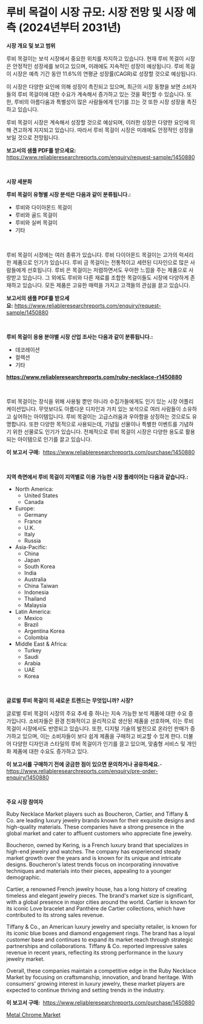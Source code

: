 <p><h1>루비 목걸이 시장 규모: 시장 전망 및 시장 예측 (2024년부터 2031년)</h1></p><p><strong>시장 개요 및 보고 범위</strong></p>
<p><p>루비 목걸이는 보석 시장에서 중요한 위치를 차지하고 있습니다. 현재 루비 목걸이 시장은 안정적인 성장세를 보이고 있으며, 미래에도 지속적인 성장이 예상됩니다. 루비 목걸이 시장은 예측 기간 동안 11.6%의 연평균 성장률(CAGR)로 성장할 것으로 예상됩니다.</p><p>이 시장은 다양한 요인에 의해 성장이 촉진되고 있으며, 최근의 시장 동향을 보면 소비자들의 루비 목걸이에 대한 수요가 계속해서 증가하고 있는 것을 확인할 수 있습니다. 또한, 루비의 아름다움과 특별성이 많은 사람들에게 인기를 끄는 것 또한 시장 성장을 촉진하고 있습니다.</p><p>루비 목걸이 시장은 계속해서 성장할 것으로 예상되며, 이러한 성장은 다양한 요인에 의해 견고하게 지지되고 있습니다. 따라서 루비 목걸이 시장은 미래에도 안정적인 성장을 보일 것으로 전망됩니다.</p></p>
<p><strong>보고서의 샘플 PDF를 받으세요:</strong> <a href="https://www.reliableresearchreports.com/enquiry/request-sample/1450880">https://www.reliableresearchreports.com/enquiry/request-sample/1450880</a></p>
<p>&nbsp;</p>
<p><strong>시장 세분화</strong></p>
<p><strong>루비 목걸이 유형별 시장 분석은 다음과 같이 분류됩니다.:</strong></p>
<p><ul><li>루비와 다이아몬드 목걸이</li><li>루비와 골드 목걸이</li><li>루비와 실버 목걸이</li><li>기타</li></ul></p>
<p>&nbsp;</p>
<p><p>루비 목걸이 시장에는 여러 종류가 있습니다. 루비 다이아몬드 목걸이는 고가의 럭셔리한 제품으로 인기가 있습니다. 루비 금 목걸이는 전통적이고 세련된 디자인으로 많은 사람들에게 선호됩니다. 루비 은 목걸이는 저렴하면서도 우아한 느낌을 주는 제품으로 사랑받고 있습니다. 그 외에도 루비와 다른 재료를 조합한 목걸이들도 시장에 다양하게 존재하고 있습니다. 모든 제품은 고유한 매력을 가지고 고객들의 관심을 끌고 있습니다.</p></p>
<p><strong>보고서의 샘플 PDF를 받으세요:</strong>&nbsp;<a href="https://www.reliableresearchreports.com/enquiry/request-sample/1450880">https://www.reliableresearchreports.com/enquiry/request-sample/1450880</a></p>
<p>&nbsp;</p>
<p><strong> 루비 목걸이 응용 분야별 시장 산업 조사는 다음과 같이 분류됩니다.:</strong></p>
<p><ul><li>데코레이션</li><li>컬렉션</li><li>기타</li></ul></p>
<p><strong><a href="https://www.reliableresearchreports.com/ruby-necklace-r1450880">https://www.reliableresearchreports.com/ruby-necklace-r1450880</a></strong></p>
<p>&nbsp;</p>
<p><p>루비 목걸이는 장식을 위해 사용될 뿐만 아니라 수집가들에게도 인기 있는 시장 어플리케이션입니다. 무엇보다도 아름다운 디자인과 가치 있는 보석으로 여러 사람들이 소유하고 싶어하는 아이템입니다. 루비 목걸이는 고급스러움과 우아함을 상징하는 것으로도 유명합니다. 또한 다양한 목적으로 사용되는데, 기념일 선물이나 특별한 이벤트를 기념하기 위한 선물로도 인기가 있습니다. 전체적으로 루비 목걸이 시장은 다양한 용도로 활용되는 아이템으로 인기를 끌고 있습니다.</p></p>
<p><strong>이 보고서 구매:</strong>&nbsp; <a href="https://www.reliableresearchreports.com/purchase/1450880">https://www.reliableresearchreports.com/purchase/1450880</a></p>
<p>&nbsp;</p>
<p><strong>지역 측면에서 루비 목걸이 지역별로 이용 가능한 시장 플레이어는 다음과 같습니다.:</strong></p>
<p><ul>
    <li>
        North America:
        <ul>
            <li>United States</li>
            <li>Canada</li>
        </ul>
    </li>
    <li>
        Europe:
        <ul>
            <li>Germany</li>
            <li>France</li>
            <li>U.K.</li>
            <li>Italy</li>
            <li>Russia</li>
        </ul>
    </li>
    <li>
        Asia-Pacific:
        <ul>
            <li>China</li>
            <li>Japan</li>
            <li>South Korea</li>
            <li>India</li>
            <li>Australia</li>
            <li>China Taiwan</li>
            <li>Indonesia</li>
            <li>Thailand</li>
            <li>Malaysia</li>
        </ul>
    </li>
    <li>
        Latin America:
        <ul>
            <li>Mexico</li>
            <li>Brazil</li>
            <li>Argentina Korea</li>
            <li>Colombia</li>
        </ul>
    </li>
    <li>
        Middle East & Africa:
        <ul>
            <li>Turkey</li>
            <li>Saudi</li>
            <li>Arabia</li>
            <li>UAE</li>
            <li>Korea</li>
        </ul>
    </li>
    </ul></p>
<p>&nbsp;</p>
<p><strong>글로벌 루비 목걸이 의 새로운 트렌드는 무엇입니까? 시장?</strong></p>
<p><p>글로벌 루비 목걸이 시장의 주요 추세 중 하나는 지속 가능한 보석 제품에 대한 수요 증가입니다. 소비자들은 환경 친화적이고 윤리적으로 생산된 제품을 선호하며, 이는 루비 목걸이 시장에서도 반영되고 있습니다. 또한, 디지털 기술의 발전으로 온라인 판매가 증가하고 있으며, 이는 소비자들이 보다 쉽게 제품을 구매하고 비교할 수 있게 한다. 더불어 다양한 디자인과 스타일의 루비 목걸이가 인기를 끌고 있으며, 맞춤형 서비스 및 개인화 제품에 대한 수요도 증가하고 있다.</p></p>
<p><strong>이 보고서를 구매하기 전에 궁금한 점이 있으면 문의하거나 공유하세요.</strong>- <a href="https://www.reliableresearchreports.com/enquiry/pre-order-enquiry/1450880">https://www.reliableresearchreports.com/enquiry/pre-order-enquiry/1450880</a></p>
<p>&nbsp;</p>
<p><strong>주요 시장 참여자</strong></p>
<p><p>Ruby Necklace Market players such as Boucheron, Cartier, and Tiffany & Co. are leading luxury jewelry brands known for their exquisite designs and high-quality materials. These companies have a strong presence in the global market and cater to affluent customers who appreciate fine jewelry.</p><p>Boucheron, owned by Kering, is a French luxury brand that specializes in high-end jewelry and watches. The company has experienced steady market growth over the years and is known for its unique and intricate designs. Boucheron's latest trends focus on incorporating innovative techniques and materials into their pieces, appealing to a younger demographic.</p><p>Cartier, a renowned French jewelry house, has a long history of creating timeless and elegant jewelry pieces. The brand's market size is significant, with a global presence in major cities around the world. Cartier is known for its iconic Love bracelet and Panthère de Cartier collections, which have contributed to its strong sales revenue.</p><p>Tiffany & Co., an American luxury jewelry and specialty retailer, is known for its iconic blue boxes and diamond engagement rings. The brand has a loyal customer base and continues to expand its market reach through strategic partnerships and collaborations. Tiffany & Co. reported impressive sales revenue in recent years, reflecting its strong performance in the luxury jewelry market.</p><p>Overall, these companies maintain a competitive edge in the Ruby Necklace Market by focusing on craftsmanship, innovation, and brand heritage. With consumers' growing interest in luxury jewelry, these market players are expected to continue thriving and setting trends in the industry.</p></p>
<p><strong>이 보고서 구매:</strong>&nbsp;&nbsp;<a href="https://www.reliableresearchreports.com/purchase/1450880">https://www.reliableresearchreports.com/purchase/1450880</a></p>
<p><p><a href="https://military-diascia-e68.notion.site/Metal-Chrome-Market-Research-Report-Unlocks-Analysis-on-the-Market-Financial-Status-Market-Size-an-f928284ed3dc460195d1dccd41fc2856">Metal Chrome Market</a></p></p>
